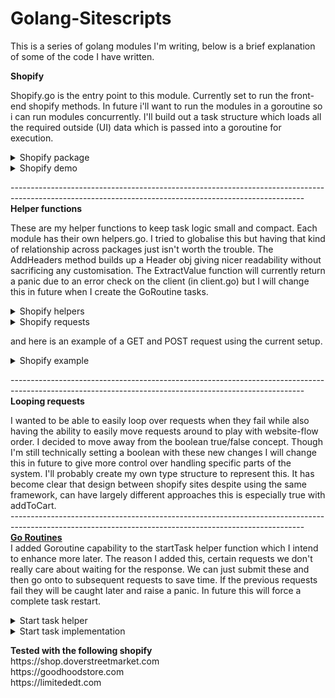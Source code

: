 # Golang-Sitescripts
This is a series of golang modules I'm writing, below is a brief explanation of some of the code I have written.

<b>Shopify </b> <br>
<p>
Shopify.go is the entry point to this module. Currently set to run the front-end shopify methods.
In future i'll want to run the modules in a goroutine so i can run modules concurrently. I'll build out a task structure which loads all the required outside (UI) data which is passed into a goroutine for execution.

<details>
  <summary>Shopify package</summary>
  
 ![Alt text](images/ShopifyPackage.png?raw=true "ShopifyPackage")
  
</details>
<details>
  <summary>Shopify demo</summary>
  
 ![Alt text](images/ShopifyDemo.png?raw=true "ShopifyDemo")
  
</details>
</p>
-------------------------------------------------------------------------------------------------------------------------------------------------------
<b>Helper functions </b> <br>
<p>
These are my helper functions to keep task logic small and compact. Each module has their own helpers.go. I tried to globalise this but having that kind of relationship across packages just isn't worth the trouble. The AddHeaders method builds up a Header obj giving nicer readability without sacrificing any customisation.
The ExtractValue function will currently return a panic due to an error check on the client (in client.go) but I will change this in future when I create the GoRoutine tasks.
<details>
  <summary>Shopify helpers</summary>
  
 ![Alt text](images/ShopifyHelpers.png?raw=true "ShopifyHelpers")
  
</details>
<details>
  <summary>Shopify requests</summary>
  
 ![Alt text](images/requests.png?raw=true "requests")
  
</details>

and here is an example of a GET and POST request using the current setup.
<details>
  <summary>Shopify example</summary>
  
 ![Alt text](images/example.png?raw=true "example")
  
</details>
</p>
-------------------------------------------------------------------------------------------------------------------------------------------------------
<b> Looping requests </b><br>
<p>
I wanted to be able to easily loop over requests when they fail while also having the ability to easily move requests around to play with website-flow order.
I decided to move away from the boolean true/false concept. Though I'm still technically setting a boolean with these new changes I will change this in future to give more control over handling specific parts of the system. I'll probably create my own type structure to represent this.
It has become clear that design between shopify sites despite using the same framework, can have largely different approaches this is especially true with addToCart.
<Br>
-------------------------------------------------------------------------------------------------------------------------------------------------------
<br><b> <u>Go Routines</u> </b> <br>
I added Goroutine capability to the startTask helper function which I intend to enhance more later.
The reason I added this, certain requests we don't really care about waiting for the response. We can just submit these and then go onto to subsequent requests to save time. If the previous requests fail they will be caught later and raise a panic. In future this will force a complete task restart.
<details>
  <summary>Start task helper</summary>
  
 ![Alt text](images/startTask.png?raw=true "example")
  
</details>
  
  
<details>
  <summary>Start task implementation</summary>
  
 ![Alt text](images/startTaskImplement.png?raw=true "example")
  
</details>
<p>
<b>
Tested with the following shopify<br>
 </b>
https://shop.doverstreetmarket.com<br>
https://goodhoodstore.com<br>
https://limitededt.com<br>
